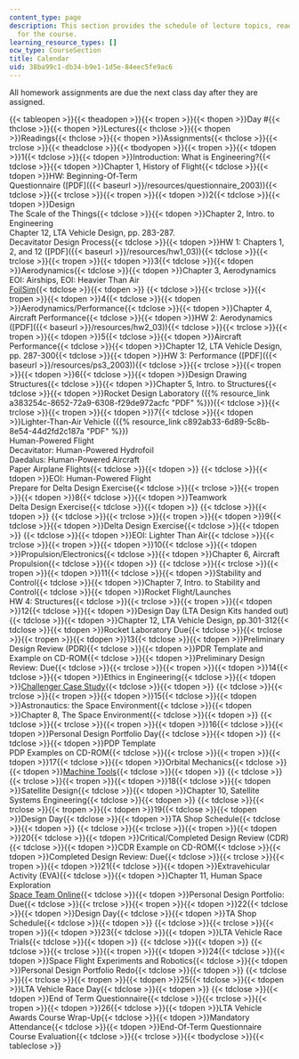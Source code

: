 ```yaml
---
content_type: page
description: This section provides the schedule of lecture topics, readings, and assignments
  for the course.
learning_resource_types: []
ocw_type: CourseSection
title: Calendar
uid: 38ba99c1-db34-b9e1-1d5e-84eec5fe9ac6
---
```

All homework assignments are due the next class day after they are assigned.

{{< tableopen >}}{{< theadopen >}}{{< tropen >}}{{< thopen >}}Day #{{< thclose >}}{{< thopen >}}Lectures{{< thclose >}}{{< thopen >}}Readings{{< thclose >}}{{< thopen >}}Assignments{{< thclose >}}{{< trclose >}}{{< theadclose >}}{{< tbodyopen >}}{{< tropen >}}{{< tdopen >}}1{{< tdclose >}}{{< tdopen >}}Introduction: What is Engineering?{{< tdclose >}}{{< tdopen >}}Chapter 1, History of Flight{{< tdclose >}}{{< tdopen >}}HW: Beginning-Of-Term   
Questionnaire ([PDF]({{< baseurl >}}/resources/questionnaire\_2003)){{< tdclose >}}{{< trclose >}}{{< tropen >}}{{< tdopen >}}2{{< tdclose >}}{{< tdopen >}}Design   
The Scale of the Things{{< tdclose >}}{{< tdopen >}}Chapter 2, Intro. to Engineering   
Chapter 12, LTA Vehicle Design, pp. 283-287.   
Decavitator Design Process{{< tdclose >}}{{< tdopen >}}HW 1: Chapters 1, 2, and 12 ([PDF]({{< baseurl >}}/resources/hw1\_03)){{< tdclose >}}{{< trclose >}}{{< tropen >}}{{< tdopen >}}3{{< tdclose >}}{{< tdopen >}}Aerodynamics{{< tdclose >}}{{< tdopen >}}Chapter 3, Aerodynamics   
EOI: Airships, EOI: Heavier Than Air   
[FoilSim](http://www.grc.nasa.gov/WWW/K-12/FoilSim/index.html){{< tdclose >}}{{< tdopen >}} {{< tdclose >}}{{< trclose >}}{{< tropen >}}{{< tdopen >}}4{{< tdclose >}}{{< tdopen >}}Aerodynamics/Performance{{< tdclose >}}{{< tdopen >}}Chapter 4, Aircraft Performance{{< tdclose >}}{{< tdopen >}}HW 2: Aerodynamics ([PDF]({{< baseurl >}}/resources/hw2\_03)){{< tdclose >}}{{< trclose >}}{{< tropen >}}{{< tdopen >}}5{{< tdclose >}}{{< tdopen >}}Aircraft Performance{{< tdclose >}}{{< tdopen >}}Chapter 12, LTA Vehicle Design, pp. 287-300{{< tdclose >}}{{< tdopen >}}HW 3: Performance ([PDF]({{< baseurl >}}/resources/ps3\_2003)){{< tdclose >}}{{< trclose >}}{{< tropen >}}{{< tdopen >}}6{{< tdclose >}}{{< tdopen >}}Design Drawing Structures{{< tdclose >}}{{< tdopen >}}Chapter 5, Intro. to Structures{{< tdclose >}}{{< tdopen >}}Rocket Design Laboratory ({{% resource_link a383254c-8652-72a9-6308-f29de972acfc "PDF" %}}){{< tdclose >}}{{< trclose >}}{{< tropen >}}{{< tdopen >}}7{{< tdclose >}}{{< tdopen >}}Lighter-Than-Air Vehicle ({{% resource_link c892ab33-6d89-5c8b-8e54-44d2fd2c187a "PDF" %}})   
Human-Powered Flight   
Decavitator: Human-Powered Hydrofoil   
Daedalus: Human-Powered Aircraft   
Paper Airplane Flights{{< tdclose >}}{{< tdopen >}} {{< tdclose >}}{{< tdopen >}}EOI: Human-Powered Flight   
Prepare for Delta Design Exercise{{< tdclose >}}{{< trclose >}}{{< tropen >}}{{< tdopen >}}8{{< tdclose >}}{{< tdopen >}}Teamwork   
Delta Design Exercise{{< tdclose >}}{{< tdopen >}} {{< tdclose >}}{{< tdopen >}} {{< tdclose >}}{{< trclose >}}{{< tropen >}}{{< tdopen >}}9{{< tdclose >}}{{< tdopen >}}Delta Design Exercise{{< tdclose >}}{{< tdopen >}} {{< tdclose >}}{{< tdopen >}}EOI: Lighter Than Air{{< tdclose >}}{{< trclose >}}{{< tropen >}}{{< tdopen >}}10{{< tdclose >}}{{< tdopen >}}Propulsion/Electronics{{< tdclose >}}{{< tdopen >}}Chapter 6, Aircraft Propulsion{{< tdclose >}}{{< tdopen >}} {{< tdclose >}}{{< trclose >}}{{< tropen >}}{{< tdopen >}}11{{< tdclose >}}{{< tdopen >}}Stability and Control{{< tdclose >}}{{< tdopen >}}Chapter 7, Intro. to Stability and Control{{< tdclose >}}{{< tdopen >}}Rocket Flight/Launches   
HW 4: Structures{{< tdclose >}}{{< trclose >}}{{< tropen >}}{{< tdopen >}}12{{< tdclose >}}{{< tdopen >}}Design Day (LTA Design Kits handed out){{< tdclose >}}{{< tdopen >}}Chapter 12, LTA Vehicle Design, pp.301-312{{< tdclose >}}{{< tdopen >}}Rocket Laboratory Due{{< tdclose >}}{{< trclose >}}{{< tropen >}}{{< tdopen >}}13{{< tdclose >}}{{< tdopen >}}Preliminary Design Review (PDR){{< tdclose >}}{{< tdopen >}}PDR Template and Example on CD-ROM{{< tdclose >}}{{< tdopen >}}Preliminary Design Review: Due{{< tdclose >}}{{< trclose >}}{{< tropen >}}{{< tdopen >}}14{{< tdclose >}}{{< tdopen >}}Ethics in Engineering{{< tdclose >}}{{< tdopen >}}[Challenger Case Study](http://web.archive.org/web/20160306184335/http://www.onlineethics.org/cms/glossary/12893.aspx){{< tdclose >}}{{< tdopen >}} {{< tdclose >}}{{< trclose >}}{{< tropen >}}{{< tdopen >}}15{{< tdclose >}}{{< tdopen >}}Astronautics: the Space Environment{{< tdclose >}}{{< tdopen >}}Chapter 8, The Space Environment{{< tdclose >}}{{< tdopen >}} {{< tdclose >}}{{< trclose >}}{{< tropen >}}{{< tdopen >}}16{{< tdclose >}}{{< tdopen >}}Personal Design Portfolio Day{{< tdclose >}}{{< tdopen >}} {{< tdclose >}}{{< tdopen >}}PDP Template   
PDP Examples on CD-ROM{{< tdclose >}}{{< trclose >}}{{< tropen >}}{{< tdopen >}}17{{< tdclose >}}{{< tdopen >}}Orbital Mechanics{{< tdclose >}}{{< tdopen >}}[Machine Tools](http://web.mit.edu/2.670/www/Tutorials/Machining/Description.html){{< tdclose >}}{{< tdopen >}} {{< tdclose >}}{{< trclose >}}{{< tropen >}}{{< tdopen >}}18{{< tdclose >}}{{< tdopen >}}Satellite Design{{< tdclose >}}{{< tdopen >}}Chapter 10, Satellite Systems Engineering{{< tdclose >}}{{< tdopen >}} {{< tdclose >}}{{< trclose >}}{{< tropen >}}{{< tdopen >}}19{{< tdclose >}}{{< tdopen >}}Design Day{{< tdclose >}}{{< tdopen >}}TA Shop Schedule{{< tdclose >}}{{< tdopen >}} {{< tdclose >}}{{< trclose >}}{{< tropen >}}{{< tdopen >}}20{{< tdclose >}}{{< tdopen >}}Critical/Completed Design Review (CDR){{< tdclose >}}{{< tdopen >}}CDR Example on CD-ROM{{< tdclose >}}{{< tdopen >}}Completed Design Review: Due{{< tdclose >}}{{< trclose >}}{{< tropen >}}{{< tdopen >}}21{{< tdclose >}}{{< tdopen >}}Extravehicular Activity (EVA){{< tdclose >}}{{< tdopen >}}Chapter 11, Human Space Exploration   
[Space Team Online](http://web.archive.org/web/20160223191939/http://quest.arc.nasa.gov/space/teachers/suited/0content.html){{< tdclose >}}{{< tdopen >}}Personal Design Portfolio: Due{{< tdclose >}}{{< trclose >}}{{< tropen >}}{{< tdopen >}}22{{< tdclose >}}{{< tdopen >}}Design Day{{< tdclose >}}{{< tdopen >}}TA Shop Schedule{{< tdclose >}}{{< tdopen >}} {{< tdclose >}}{{< trclose >}}{{< tropen >}}{{< tdopen >}}23{{< tdclose >}}{{< tdopen >}}LTA Vehicle Race Trials{{< tdclose >}}{{< tdopen >}} {{< tdclose >}}{{< tdopen >}} {{< tdclose >}}{{< trclose >}}{{< tropen >}}{{< tdopen >}}24{{< tdclose >}}{{< tdopen >}}Space Flight Experiments and Robotics{{< tdclose >}}{{< tdopen >}}Personal Design Portfolio Redo{{< tdclose >}}{{< tdopen >}} {{< tdclose >}}{{< trclose >}}{{< tropen >}}{{< tdopen >}}25{{< tdclose >}}{{< tdopen >}}LTA Vehicle Race Day{{< tdclose >}}{{< tdopen >}} {{< tdclose >}}{{< tdopen >}}End of Term Questionnaire{{< tdclose >}}{{< trclose >}}{{< tropen >}}{{< tdopen >}}26{{< tdclose >}}{{< tdopen >}}LTA Vehicle Awards Course Wrap-Up{{< tdclose >}}{{< tdopen >}}Mandatory Attendance{{< tdclose >}}{{< tdopen >}}End-Of-Term Questionnaire   
Course Evaluation{{< tdclose >}}{{< trclose >}}{{< tbodyclose >}}{{< tableclose >}}